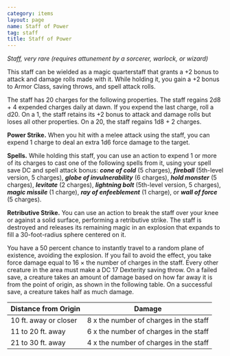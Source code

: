 ```yaml
---
category: items
layout: page
name: Staff of Power
tag: staff
title: Staff of Power
---
```


_Staff, very rare (requires attunement by a sorcerer, warlock, or wizard)_ 

This staff can be wielded as a magic quarterstaff that grants a +2 bonus to attack and damage rolls made with it. While holding it, you gain a +2 bonus to Armor Class, saving throws, and spell attack rolls.

The staff has 20 charges for the following properties. The staff regains 2d8 + 4 expended charges daily at dawn. If you expend the last charge, roll a d20. On a 1, the staff retains its +2 bonus to attack and damage rolls but loses all other properties. On a 20, the staff regains 1d8 + 2 charges.

**Power Strike.** When you hit with a melee attack using the staff, you can expend 1 charge to deal an extra 1d6 force damage to the target.

**Spells.** While holding this staff, you can use an action to expend 1 or more of its charges to cast one of the following spells from it, using your spell save DC and spell attack bonus: **_cone of cold_** (5 charges), **_fireball_** (5th-level version, 5 charges), **_globe of invulnerability_** (6 charges), **_hold monster_** (5 charges), **_levitate_** (2 charges), **_lightning bolt_** (5th-level version, 5 charges), **_magic missile_** (1 charge), **_ray of enfeeblement_** (1 charge), or **_wall of force_** (5 charges).

**Retributive Strike.** You can use an action to break the staff over your knee or against a solid surface, performing a retributive strike. The staff is destroyed and releases its remaining magic in an explosion that expands to fill a 30-foot-radius sphere centered on it.

You have a 50 percent chance to instantly travel to a random plane of existence, avoiding the explosion. If you fail to avoid the effect, you take force damage equal to 16 × the number of charges in the staff. Every other creature in the area must make a DC 17 Dexterity saving throw. On a failed save, a creature takes an amount of damage based on how far away it is from the point of origin, as shown in the following table. On a successful save, a creature takes half as much damage. 

| Distance from Origin  | Damage                                 |
|-----------------------|----------------------------------------|
| 10 ft. away or closer | 8 x the number of charges in the staff |
| 11 to 20 ft. away     | 6 x the number of charges in the staff |
| 21 to 30 ft. away     | 4 x the number of charges in the staff |

